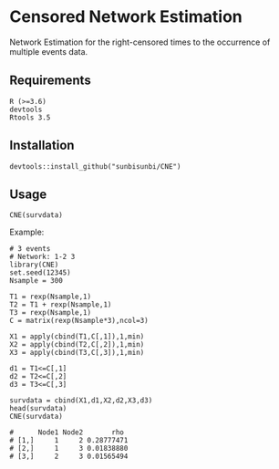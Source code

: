 # Censored Network Estimation

Network Estimation for the right-censored times to the occurrence of multiple events data.

## Requirements

```
R (>=3.6)
devtools
Rtools 3.5
```

## Installation

```
devtools::install_github("sunbisunbi/CNE")
```

## Usage

```
CNE(survdata)
```

Example:

```
# 3 events
# Network: 1-2 3
library(CNE)
set.seed(12345)
Nsample = 300

T1 = rexp(Nsample,1)
T2 = T1 + rexp(Nsample,1)
T3 = rexp(Nsample,1)
C = matrix(rexp(Nsample*3),ncol=3)

X1 = apply(cbind(T1,C[,1]),1,min)
X2 = apply(cbind(T2,C[,2]),1,min)
X3 = apply(cbind(T3,C[,3]),1,min)

d1 = T1<=C[,1]
d2 = T2<=C[,2]
d3 = T3<=C[,3]

survdata = cbind(X1,d1,X2,d2,X3,d3)
head(survdata)
CNE(survdata)

#      Node1 Node2       rho                                     
# [1,]     1     2 0.28777471
# [2,]     1     3 0.01838880
# [3,]     2     3 0.01565494

```
